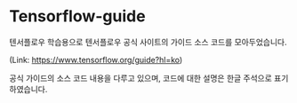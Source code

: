 # Tensorflow-guide

텐서플로우 학습용으로 텐서플로우 공식 사이트의 가이드 소스 코드를 모아두었습니다.

(Link: https://www.tensorflow.org/guide?hl=ko)

공식 가이드의 소스 코드 내용을 다루고 있으며, 코드에 대한 설명은 한글 주석으로 표기하였습니다. 


